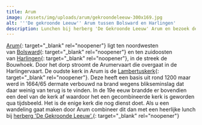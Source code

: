 ```yaml
---
title: Arum
image: /assets/img/uploads/arum/gekroondeleeuw-300x169.jpg
alt: '''De gekroonde Leeuw'' Arum tussen Bolsward en Harlingen'
description: Lunchen bij herberg 'De Gekroonde Leeuw' Arum en bezoek de Lambertuskerk.
---
```


[Arum](https://nl.wikipedia.org/wiki/Arum_&#40;plaats&#41;){: target="_blank" rel="noopener"} ligt ten noordwesten van&nbsp;[Bolsward](https://nl.wikipedia.org/wiki/Bolsward){: target="_blank" rel="noopener"}&nbsp;en ten zuidoosten van&nbsp;[Harlingen](https://nl.wikipedia.org/wiki/Harlingen_&#40;stad&#41;){: target="_blank" rel="noopener"}, in de streek de Bouwhoek. Door het dorp stroomt de Arumervaart die overgaat in de Harlingervaart. De oudste kerk in Arum is de&nbsp;[Lambertuskerk](https://nl.wikipedia.org/wiki/Lambertuskerk_&#40;Arum&#41;){: target="_blank" rel="noopener"}. Deze heeft een basis uit rond 1200 maar werd in 1664/65 dermate verbouwd na brand wegens blikseminslag dat daar weinig van terug is te vinden. In de 19e eeuw brandde er bovendien een deel van de kerk af waardoor het een gecombineerde kerk is geworden qua tijdsbeeld. Het is de enige kerk die nog dienst doet. Als u een wandeling gaat maken door Arum combineer dit dan met een heerlijke lunch bij [herberg 'De Gekroonde Leeuw'.](https://www.facebook.com/gekroondeleeuw/){: target="_blank" rel="noopener"}
